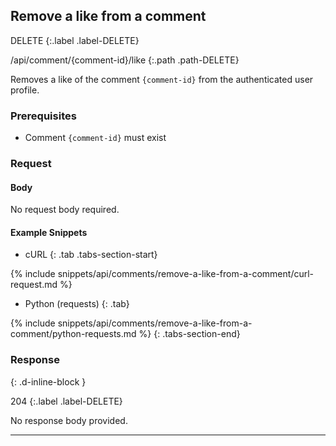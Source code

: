 ## Remove a like from a comment

DELETE
{:.label .label-DELETE}

/api/comment/{comment-id}/like
{:.path .path-DELETE}

Removes a like of the comment `{comment-id}` from the authenticated user profile.

### Prerequisites

- Comment `{comment-id}` must exist

### Request

#### Body
No request body required.

#### Example Snippets
- cURL
{: .tab .tabs-section-start}

{% include snippets/api/comments/remove-a-like-from-a-comment/curl-request.md %}

- Python (requests)
{: .tab}

{% include snippets/api/comments/remove-a-like-from-a-comment/python-requests.md %}
{: .tabs-section-end}

### Response
{: .d-inline-block }

204
{:.label .label-DELETE}

No response body provided.

---
